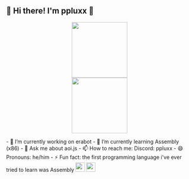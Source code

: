 ## 🧊 Hi there! I'm ppluxx 👋
<p align="center">
  <img src="https://cdn.pixabay.com/photo/2013/07/13/11/43/tux-158547_1280.png" width="150px"><br>
  <img src="https://community.kde.org/images.community/thumb/4/40/Mascot_konqi.png/540px-Mascot_konqi.png?20170108205743" width="150px">
</p>
- 🔭 I’m currently working on erabot
- 🌱 I’m currently learning Assembly (x86)
- 💬 Ask me about aoi.js
- 📫 How to reach me: Discord: ppluxx
- 😄 Pronouns: he/him
- ⚡ Fun fact: the first programming language i've ever tried to learn was Assembly
<img src="https://kde.org/stuff/clipart/logo/kde-logo-white-blue-rounded-source.svg" width="25px"> <img src="https://kde.org/stuff/clipart/logo/plasma-logo-colorful.svg" width="25px"> 



